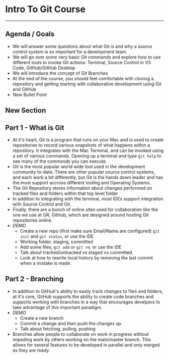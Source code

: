 # Intro To Git Course
---
## Agenda / Goals
- We will answer some questions about what Git is and why a source control system is so important for a development team.
- We will go over some very basic Git commands and explore how to use different tools to invoke Git actions: Terminal, Source Control in VS Code, GitHub/GitHub Desktop
- We will introduce the concept of Git Branches
- At the end of the course, you should feel comfortable with cloning a repository and getting starting with collaborative development using Git and GitHub
- New Bullet Point

## New Section

## Part 1 - What is Git
- At it's heart, Git is a program that runs on your Mac and is used to create repositories to record various snapshots of what happens within a repository.  It integrates with the Mac Terminal, and can be invoked using a set of various commands.  Opening up a terminal and type `git help` to see many of the commands you can execute.
- Git is the most popular world wide tool used in the development community to-date.  There are other popular source control systems, and each work a bit differently, but Git is the hands down leader and has the most support accross different tooling and Operating Systems.
- The Git Repository stores information about changes performed on tracked files and folders within that top level folder
- In addition to integrating with the terminal, most IDEs support integration with Source Control and Git.
- Finally, there are a bunch of online sites used for collaboration like the one we use at GR, GitHub, which are designed around hosting Git repositories online.
- *DEMO* 
    - Create a new repo (first make sure Email/Name are configured)  `git init` and  `git status`, or use the IDE
    - Working folder, staging, committed
    - Add some files, `git add` or `git rm`, or use the IDE
    - Talk about tracked/untracked vs staged vs committed.
    - Look at how to rewrite local history by removing the last commit when a mistake is made.
## Part 2 - Branching
- In addition to GitHub's ability to easily track changes to files and folders, at it's core, GitHub supports the ability to create code branches and supports working with branches in a way that encourages develpers to take advantage of this important paradigm.
- *DEMO* 
    - Create a new branch
    - Commit a change and then push the changes up.
    - Talk about fetching, pulling, pushing
- Branches allow people to collaborate on work in progress without impeding work by others working on the main/master branch.  This allows for several features to be developed in parallel and only merged as they are ready.


